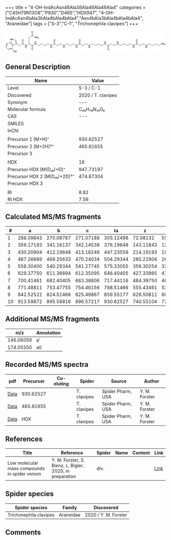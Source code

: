 +++
title = "4-OH-IndAcAsn4ßAla3ßAla4ßAla4ßAla4"
categories = ["C45H79N13O8","P930","D465","HDX947",
"4-OH-IndAcAsn4bAla3bAla4bAla4bAla4","Asn4bAla3bAla4bAla4bAla4",
"Araneidae"]
tags = ["S-3","C-1",
"Trichonephila clavipes"]
+++

![](/img/4-OH-IndAcAsn4bAla3bAla4bAla4bAla4.png)

## General Description

| Name                       | Value              |
|----------------------------|--------------------|
| Level                      | S-3 / C-1          |
| Discovered                 | 2020 / T. clavipes |
| Synonym                    | ---                |
| Molecular formula          | C₄₅H₇₉N₁₃O₈                   |
| CAS                        | ---                |
| SMILES |   |
| InChI  |   |
|                            |                    |
| Precursor 1 [M+H]⁺         | 930.62527                   |
| Precursor 2 [M+2H]²⁺       | 465.81655                   |
| Precursor 3                |                    |
|                            |                    |
| HDX                        | 16                   |
| Precursor HDX   [M(D₁₆)+D]⁺   | 947.73197                   |
| Precursor HDX 2 [M(D₁₆)+2D]²⁺ | 474.87304                   |
| Precursor HDX 3            |                    |
|                            |                    |
| Rt                         | 8.82                   |
| Rt HDX                     | 7.56                   |

## Calculated MS/MS fragments

| # | a         | b         | c         | ta        | z         | y         | tz        |
|---|-----------|-----------|-----------|-----------|-----------|-----------|-----------|
| 1 | 288.09843 | 270.08787 | 271.07188 | 305.12498 | 72.08132 | 55.05477 | 89.10787 |
| 2 | 359.17193 | 341.16137 | 342.14538 | 376.19848 | 143.11843 | 126.09188 | 160.14498 |
| 3 | 430.20904 | 412.19848 | 413.18249 | 447.23559 | 214.19193 | 197.16538 | 231.21848 |
| 4 | 487.26689 | 469.25633 | 470.24034 | 504.29344 | 285.22904 | 268.20249 | 302.25559 |
| 5 | 558.30400 | 540.29344 | 541.27745 | 575.33055 | 356.30254 | 339.27599 | 373.32909 |
| 6 | 629.37750 | 611.36694 | 612.35095 | 646.40405 | 427.33965 | 410.31310 | 444.36620 |
| 7 | 700.41461 | 682.40405 | 683.38806 | 717.44116 | 484.39750 | 467.37095 | 501.42405 |
| 8 | 771.48811 | 753.47755 | 754.46156 | 788.51466 | 555.43461 | 538.40806 | 572.46116 |
| 9 | 842.52522 | 824.51466 | 825.49867 | 859.55177 | 626.50811 | 609.48156 | 643.53466 |
| 10 | 913.59872 | 895.58816 | 896.57217 | 930.62527 | 740.55104 | 723.52449 | 757.57759 |

## Additional MS/MS fragments

| m/z | Annotation |
|-----|------------|
| 146.06059    | a'   |
| 174.05550    | a0   |

## Recorded MS/MS spectra

| pdf                                             | Precursor | Co-eluting | Spider      | Source                       | Author        |
|-------------------------------------------------|-----------|------------|-------------|------------------------------|---------------|
| [Data](/pdf/N-clavipes/930_4-OH-IndAcAsn4bAla3bAla4bAla4bAla4_Nc.pdf) | 930.62527 |           | T. clavipes | Spider Pharm, USA | Y. M. Forster |
| [Data](/pdf/N-clavipes/930_4-OH-IndAcAsn4bAla3bAla4bAla4bAla4_Nc_2.pdf) | 465.81655 |           | T. clavipes | Spider Pharm, USA | Y. M. Forster |
| [Data](/pdf/N-clavipes/930_4-OH-IndAcAsn4bAla3bAla4bAla4bAla4_Nc_HDX.pdf) | HDX |           | T. clavipes | Spider Pharm, USA | Y. M. Forster |

## References

| Title | Reference | Spider | Name | Content | Link |
|-------|-----------|--------|------|---------|------|
| Low molecular mass compounds in spider venom      | Y. M. Forster, S. Bienz, L. Bigler, 2020, in preparation          | div.       |   |   | [Link](unknown) |

## Spider species

| Spider species     | Family     | Discovered           |
|--------------------|------------|----------------------|
| Trichonephila clavipes | Araneidae | 2020 / Y. M. Forster |


## Comments